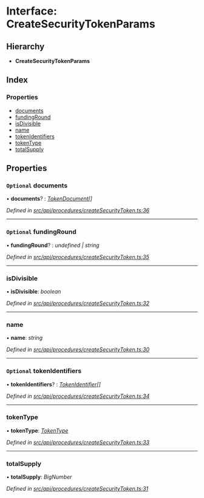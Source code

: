 # Interface: CreateSecurityTokenParams

## Hierarchy

* **CreateSecurityTokenParams**

## Index

### Properties

* [documents](createsecuritytokenparams.md#optional-documents)
* [fundingRound](createsecuritytokenparams.md#optional-fundinground)
* [isDivisible](createsecuritytokenparams.md#isdivisible)
* [name](createsecuritytokenparams.md#name)
* [tokenIdentifiers](createsecuritytokenparams.md#optional-tokenidentifiers)
* [tokenType](createsecuritytokenparams.md#tokentype)
* [totalSupply](createsecuritytokenparams.md#totalsupply)

## Properties

### `Optional` documents

• **documents**? : *[TokenDocument](tokendocument.md)[]*

*Defined in [src/api/procedures/createSecurityToken.ts:36](https://github.com/PolymathNetwork/polymesh-sdk/blob/5b409784/src/api/procedures/createSecurityToken.ts#L36)*

___

### `Optional` fundingRound

• **fundingRound**? : *undefined | string*

*Defined in [src/api/procedures/createSecurityToken.ts:35](https://github.com/PolymathNetwork/polymesh-sdk/blob/5b409784/src/api/procedures/createSecurityToken.ts#L35)*

___

###  isDivisible

• **isDivisible**: *boolean*

*Defined in [src/api/procedures/createSecurityToken.ts:32](https://github.com/PolymathNetwork/polymesh-sdk/blob/5b409784/src/api/procedures/createSecurityToken.ts#L32)*

___

###  name

• **name**: *string*

*Defined in [src/api/procedures/createSecurityToken.ts:30](https://github.com/PolymathNetwork/polymesh-sdk/blob/5b409784/src/api/procedures/createSecurityToken.ts#L30)*

___

### `Optional` tokenIdentifiers

• **tokenIdentifiers**? : *[TokenIdentifier](tokenidentifier.md)[]*

*Defined in [src/api/procedures/createSecurityToken.ts:34](https://github.com/PolymathNetwork/polymesh-sdk/blob/5b409784/src/api/procedures/createSecurityToken.ts#L34)*

___

###  tokenType

• **tokenType**: *[TokenType](../globals.md#tokentype)*

*Defined in [src/api/procedures/createSecurityToken.ts:33](https://github.com/PolymathNetwork/polymesh-sdk/blob/5b409784/src/api/procedures/createSecurityToken.ts#L33)*

___

###  totalSupply

• **totalSupply**: *BigNumber*

*Defined in [src/api/procedures/createSecurityToken.ts:31](https://github.com/PolymathNetwork/polymesh-sdk/blob/5b409784/src/api/procedures/createSecurityToken.ts#L31)*
